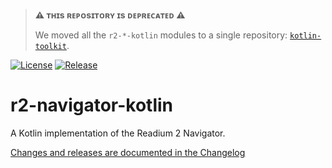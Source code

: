 > **:warning: ᴛʜɪs ʀᴇᴘᴏsɪᴛᴏʀʏ ɪs ᴅᴇᴘʀᴇᴄᴀᴛᴇᴅ :warning:**
>
> We moved all the `r2-*-kotlin` modules to a single repository: [`kotlin-toolkit`](https://github.com/readium/kotlin-toolkit).

[![License](https://img.shields.io/badge/License-BSD%203--Clause-blue.svg)](/LICENSE)
[![Release](https://jitpack.io/v/readium/r2-navigator-kotlin.svg)](https://jitpack.io/#readium/r2-navigator-kotlin)
# r2-navigator-kotlin

A Kotlin implementation of the Readium 2 Navigator.

[Changes and releases are documented in the Changelog](CHANGELOG.md)
